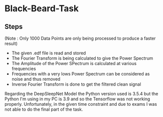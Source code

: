 # Black-Beard-Task

Steps
-----
(Note : Only 1000 Data Points are only being processed to produce a faster result)

- The given .edf file is read and stored
- The Fourier Transform is being calculated to give the Power Spectrum
- The Amplitude of the Power SPectrum is calculated at various frequencies
- Frequencies with a very lows Power Spectrum can be considered as noise and thus removed
- Inverse Fourier Transform is done to get the filtered clean signal


Regarding the DeepSleepNet Model the Python version used is 3.5.4 but the Python I'm using in my PC is 3.9 and so the Tensorflow was not working properly. Unfortunately, in the given time constraint and due to exams I was not able to do the final part of the task. 
